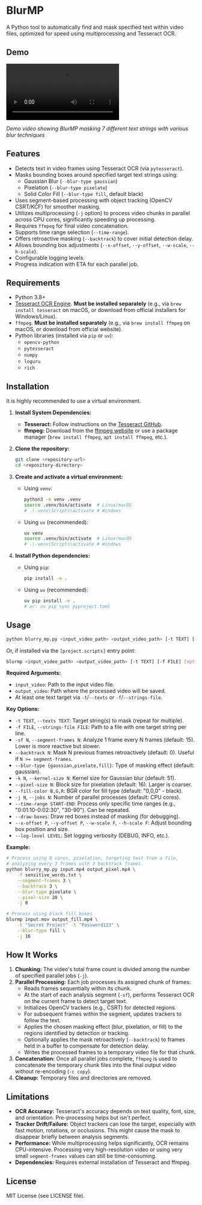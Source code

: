 # BlurMP

A Python tool to automatically find and mask specified text within video files,
optimized for speed using multiprocessing and Tesseract OCR.

## Demo

![Demo of BlurMP in action](demo_blurred_small.mp4)

*Demo video showing BlurMP masking 7 different text strings with various blur techniques*


## Features

*   Detects text in video frames using Tesseract OCR (via `pytesseract`).
*   Masks bounding boxes around specified target text strings using:
    *   Gaussian Blur (`--blur-type gaussian`)
    *   Pixelation (`--blur-type pixelate`)
    *   Solid Color Fill (`--blur-type fill`, default black)
*   Uses segment-based processing with object tracking (OpenCV CSRT/KCF) for smoother masking.
*   Utilizes multiprocessing (`-j` option) to process video chunks in parallel across CPU cores, significantly speeding up processing.
*   Requires `ffmpeg` for final video concatenation.
*   Supports time range selection (`--time-range`).
*   Offers retroactive masking (`--backtrack`) to cover initial detection delay.
*   Allows bounding box adjustments (`--x-offset`, `--y-offset`, `--w-scale`, `--h-scale`).
*   Configurable logging levels.
*   Progress indication with ETA for each parallel job.

## Requirements

*   Python 3.8+
*   [Tesseract OCR Engine](https://github.com/tesseract-ocr/tesseract#installing-tesseract). **Must be installed separately** (e.g., via `brew install tesseract` on macOS, or download from official installers for Windows/Linux).
*   `ffmpeg`. **Must be installed separately** (e.g., via `brew install ffmpeg` on macOS, or download from official website).
*   Python libraries (installed via `pip` or `uv`):
    *   `opencv-python`
    *   `pytesseract`
    *   `numpy`
    *   `loguru`
    *   `rich`

## Installation

It is highly recommended to use a virtual environment.

1.  **Install System Dependencies:**
    *   **Tesseract:** Follow instructions on the [Tesseract GitHub](https://github.com/tesseract-ocr/tesseract#installing-tesseract).
    *   **ffmpeg:** Download from the [ffmpeg website](https://ffmpeg.org/download.html) or use a package manager (`brew install ffmpeg`, `apt install ffmpeg`, etc.).

2.  **Clone the repository:**
    ```bash
    git clone <repository-url>
    cd <repository-directory>
    ```

3.  **Create and activate a virtual environment:**
    *   Using `venv`:
        ```bash
        python3 -m venv .venv
        source .venv/bin/activate  # Linux/macOS
        # .\.venv\Scripts\activate # Windows
        ```
    *   Using `uv` (recommended):
        ```bash
        uv venv
        source .venv/bin/activate  # Linux/macOS
        # .\.venv\Scripts\activate # Windows
        ```

4.  **Install Python dependencies:**
    *   Using `pip`:
        ```bash
        pip install -e .
        ```
    *   Using `uv` (recommended):
        ```bash
        uv pip install -e .
        # or: uv pip sync pyproject.toml
        ```

## Usage

```bash
python blurry_mp.py <input_video_path> <output_video_path> [-t TEXT] [-f FILE] [options...]
```

Or, if installed via the `[project.scripts]` entry point:

```bash
blurmp <input_video_path> <output_video_path> [-t TEXT] [-f FILE] [options...]
```

**Required Arguments:**

*   `input_video`: Path to the input video file.
*   `output_video`: Path where the processed video will be saved.
*   At least one text target via `-t`/`--texts` or `-f`/`--strings-file`.

**Key Options:**

*   `-t TEXT`, `--texts TEXT`: Target string(s) to mask (repeat for multiple).
*   `-f FILE`, `--strings-file FILE`: Path to a file with one target string per line.
*   `-sf N`, `--segment-frames N`: Analyze 1 frame every N frames (default: 15). Lower is more reactive but slower.
*   `--backtrack N`: Mask N previous frames retroactively (default: 0). Useful if `N >= segment-frames`.
*   `--blur-type {gaussian,pixelate,fill}`: Type of masking effect (default: gaussian).
*   `-k N`, `--kernel-size N`: Kernel size for Gaussian blur (default: 51).
*   `--pixel-size N`: Block size for pixelation (default: 16). Larger is coarser.
*   `--fill-color B,G,R`: BGR color for fill type (default: "0,0,0" - black).
*   `-j N`, `--jobs N`: Number of parallel processes (default: CPU cores).
*   `--time-range START-END`: Process only specific time ranges (e.g., "0:01:10-0:02:30", "30-90"). Can be repeated.
*   `--draw-boxes`: Draw red boxes instead of masking (for debugging).
*   `--x-offset P`, `--y-offset P`, `--w-scale F`, `--h-scale F`: Adjust bounding box position and size.
*   `--log-level LEVEL`: Set logging verbosity (DEBUG, INFO, etc.).

**Example:**

```bash
# Process using 8 cores, pixelation, targeting text from a file,
# analyzing every 3 frames with 3 backtrack frames.
python blurry_mp.py input.mp4 output_pixel.mp4 \
    -f sensitive_words.txt \
    --segment-frames 3 \
    --backtrack 3 \
    --blur-type pixelate \
    --pixel-size 20 \
    -j 8

# Process using black fill boxes
blurmp input.mov output_fill.mp4 \
    -t "Secret Project" -t "Password123" \
    --blur-type fill \
    -j 16
```

## How It Works

1.  **Chunking:** The video's total frame count is divided among the number of specified parallel jobs (`-j`).
2.  **Parallel Processing:** Each job processes its assigned chunk of frames:
    *   Reads frames sequentially within its chunk.
    *   At the start of each analysis segment (`-sf`), performs Tesseract OCR on the current frame to detect target text.
    *   Initializes OpenCV trackers (e.g., CSRT) for detected regions.
    *   For subsequent frames within the segment, updates trackers to follow the text.
    *   Applies the chosen masking effect (blur, pixelation, or fill) to the regions identified by detection or tracking.
    *   Optionally applies the mask retroactively (`--backtrack`) to frames held in a buffer to compensate for detection delay.
    *   Writes the processed frames to a temporary video file for that chunk.
3.  **Concatenation:** Once all parallel jobs complete, `ffmpeg` is used to concatenate the temporary chunk files into the final output video without re-encoding (`-c copy`).
4.  **Cleanup:** Temporary files and directories are removed.

## Limitations

*   **OCR Accuracy:** Tesseract's accuracy depends on text quality, font, size, and orientation. Pre-processing helps but isn't perfect.
*   **Tracker Drift/Failure:** Object trackers can lose the target, especially with fast motion, rotations, or occlusions. This might cause the mask to disappear briefly between analysis segments.
*   **Performance:** While multiprocessing helps significantly, OCR remains CPU-intensive. Processing very high-resolution video or using very small `segment-frames` values can still be time-consuming.
*   **Dependencies:** Requires external installation of Tesseract and ffmpeg.

## License

MIT License (see LICENSE file). 